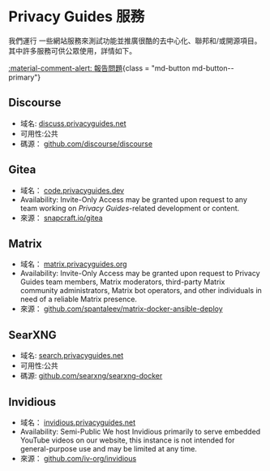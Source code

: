 # Privacy Guides 服務

我們運行 一些網站服務來測試功能並推廣很酷的去中心化、聯邦和/或開源項目。 其中許多服務可供公眾使用，詳情如下。

[:material-comment-alert: 報告問題](https://discuss.privacyguides.net/c/services/2){class = "md-button md-button--primary"}

## Discourse

- 域名: [discuss.privacyguides.net](https://discuss.privacyguides.net)
- 可用性:公共
- 碼源： [github.com/discourse/discourse](https://github.com/discourse/discourse)

## Gitea

- 域名： [code.privacyguides.dev](https://code.privacyguides.dev)
- Availability: Invite-Only Access may be granted upon request to any team working on *Privacy Guides*-related development or content.
- 來源： [snapcraft.io/gitea](https://snapcraft.io/gitea)

## Matrix

- 域名： [matrix.privacyguides.org](https://matrix.privacyguides.org)
- Availability: Invite-Only Access may be granted upon request to Privacy Guides team members, Matrix moderators, third-party Matrix community administrators, Matrix bot operators, and other individuals in need of a reliable Matrix presence.
- 來源： [github.com/spantaleev/matrix-docker-ansible-deploy](https://github.com/spantaleev/matrix-docker-ansible-deploy)

## SearXNG

- 域名: [search.privacyguides.net](https://search.privacyguides.net)
- 可用性:公共
- 碼源: [github.com/searxng/searxng-docker](https://github.com/searxng/searxng-docker)

## Invidious

- 域名： [invidious.privacyguides.net](https://invidious.privacyguides.net)
- Availability: Semi-Public We host Invidious primarily to serve embedded YouTube videos on our website, this instance is not intended for general-purpose use and may be limited at any time.
- 來源： [github.com/iv-org/invidious](https://github.com/iv-org/invidious)
